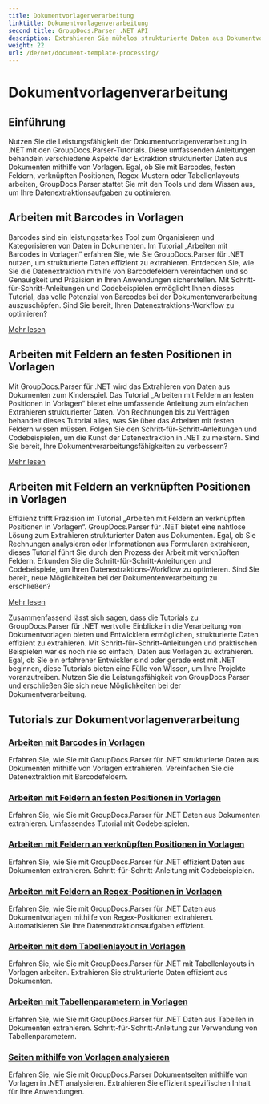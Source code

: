 ```yaml
---
title: Dokumentvorlagenverarbeitung
linktitle: Dokumentvorlagenverarbeitung
second_title: GroupDocs.Parser .NET API
description: Extrahieren Sie mühelos strukturierte Daten aus Dokumentvorlagen mit GroupDocs.Parser für .NET. Lernen Sie, mit Barcodes, Feldern, regulären Ausdrücken und Tabellenlayouts zu arbeiten.
weight: 22
url: /de/net/document-template-processing/
---
```


# Dokumentvorlagenverarbeitung


## Einführung

Nutzen Sie die Leistungsfähigkeit der Dokumentvorlagenverarbeitung in .NET mit den GroupDocs.Parser-Tutorials. Diese umfassenden Anleitungen behandeln verschiedene Aspekte der Extraktion strukturierter Daten aus Dokumenten mithilfe von Vorlagen. Egal, ob Sie mit Barcodes, festen Feldern, verknüpften Positionen, Regex-Mustern oder Tabellenlayouts arbeiten, GroupDocs.Parser stattet Sie mit den Tools und dem Wissen aus, um Ihre Datenextraktionsaufgaben zu optimieren.

## Arbeiten mit Barcodes in Vorlagen

Barcodes sind ein leistungsstarkes Tool zum Organisieren und Kategorisieren von Daten in Dokumenten. Im Tutorial „Arbeiten mit Barcodes in Vorlagen“ erfahren Sie, wie Sie GroupDocs.Parser für .NET nutzen, um strukturierte Daten effizient zu extrahieren. Entdecken Sie, wie Sie die Datenextraktion mithilfe von Barcodefeldern vereinfachen und so Genauigkeit und Präzision in Ihren Anwendungen sicherstellen. Mit Schritt-für-Schritt-Anleitungen und Codebeispielen ermöglicht Ihnen dieses Tutorial, das volle Potenzial von Barcodes bei der Dokumentenverarbeitung auszuschöpfen. Sind Sie bereit, Ihren Datenextraktions-Workflow zu optimieren?

[Mehr lesen](./working-with-barcodes-in-templates/)

## Arbeiten mit Feldern an festen Positionen in Vorlagen

Mit GroupDocs.Parser für .NET wird das Extrahieren von Daten aus Dokumenten zum Kinderspiel. Das Tutorial „Arbeiten mit Feldern an festen Positionen in Vorlagen“ bietet eine umfassende Anleitung zum einfachen Extrahieren strukturierter Daten. Von Rechnungen bis zu Verträgen behandelt dieses Tutorial alles, was Sie über das Arbeiten mit festen Feldern wissen müssen. Folgen Sie den Schritt-für-Schritt-Anleitungen und Codebeispielen, um die Kunst der Datenextraktion in .NET zu meistern. Sind Sie bereit, Ihre Dokumentverarbeitungsfähigkeiten zu verbessern?

[Mehr lesen](./working-with-fields-at-fixed-positions-in-templates/)

## Arbeiten mit Feldern an verknüpften Positionen in Vorlagen

Effizienz trifft Präzision im Tutorial „Arbeiten mit Feldern an verknüpften Positionen in Vorlagen“. GroupDocs.Parser für .NET bietet eine nahtlose Lösung zum Extrahieren strukturierter Daten aus Dokumenten. Egal, ob Sie Rechnungen analysieren oder Informationen aus Formularen extrahieren, dieses Tutorial führt Sie durch den Prozess der Arbeit mit verknüpften Feldern. Erkunden Sie die Schritt-für-Schritt-Anleitungen und Codebeispiele, um Ihren Datenextraktions-Workflow zu optimieren. Sind Sie bereit, neue Möglichkeiten bei der Dokumentenverarbeitung zu erschließen?

[Mehr lesen](./working-with-fields-at-linked-positions-in-templates/)

Zusammenfassend lässt sich sagen, dass die Tutorials zu GroupDocs.Parser für .NET wertvolle Einblicke in die Verarbeitung von Dokumentvorlagen bieten und Entwicklern ermöglichen, strukturierte Daten effizient zu extrahieren. Mit Schritt-für-Schritt-Anleitungen und praktischen Beispielen war es noch nie so einfach, Daten aus Vorlagen zu extrahieren. Egal, ob Sie ein erfahrener Entwickler sind oder gerade erst mit .NET beginnen, diese Tutorials bieten eine Fülle von Wissen, um Ihre Projekte voranzutreiben. Nutzen Sie die Leistungsfähigkeit von GroupDocs.Parser und erschließen Sie sich neue Möglichkeiten bei der Dokumentverarbeitung.

## Tutorials zur Dokumentvorlagenverarbeitung
### [Arbeiten mit Barcodes in Vorlagen](./working-with-barcodes-in-templates/)
Erfahren Sie, wie Sie mit GroupDocs.Parser für .NET strukturierte Daten aus Dokumenten mithilfe von Vorlagen extrahieren. Vereinfachen Sie die Datenextraktion mit Barcodefeldern.
### [Arbeiten mit Feldern an festen Positionen in Vorlagen](./working-with-fields-at-fixed-positions-in-templates/)
Erfahren Sie, wie Sie mit GroupDocs.Parser für .NET Daten aus Dokumenten extrahieren. Umfassendes Tutorial mit Codebeispielen.
### [Arbeiten mit Feldern an verknüpften Positionen in Vorlagen](./working-with-fields-at-linked-positions-in-templates/)
Erfahren Sie, wie Sie mit GroupDocs.Parser für .NET effizient Daten aus Dokumenten extrahieren. Schritt-für-Schritt-Anleitung mit Codebeispielen.
### [Arbeiten mit Feldern an Regex-Positionen in Vorlagen](./working-with-fields-at-regex-positions-in-templates/)
Erfahren Sie, wie Sie mit GroupDocs.Parser für .NET Daten aus Dokumentvorlagen mithilfe von Regex-Positionen extrahieren. Automatisieren Sie Ihre Datenextraktionsaufgaben effizient.
### [Arbeiten mit dem Tabellenlayout in Vorlagen](./working-with-table-layout-in-templates/)
Erfahren Sie, wie Sie mit GroupDocs.Parser für .NET mit Tabellenlayouts in Vorlagen arbeiten. Extrahieren Sie strukturierte Daten effizient aus Dokumenten.
### [Arbeiten mit Tabellenparametern in Vorlagen](./working-with-table-parameters-in-templates/)
Erfahren Sie, wie Sie mit GroupDocs.Parser für .NET Daten aus Tabellen in Dokumenten extrahieren. Schritt-für-Schritt-Anleitung zur Verwendung von Tabellenparametern.
### [Seiten mithilfe von Vorlagen analysieren](./parse-pages-using-templates/)
Erfahren Sie, wie Sie mit GroupDocs.Parser Dokumentseiten mithilfe von Vorlagen in .NET analysieren. Extrahieren Sie effizient spezifischen Inhalt für Ihre Anwendungen.